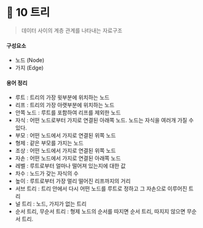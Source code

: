 # 🚃 10 트리

> 데이터 사이의 계층 관계를 나타내는 자료구조



#### 구성요소

- 노드 (Node)
- 가지 (Edge)



#### 용어 정리

- 루트 : 트리의 가장 윗부분에 위치하는 노드
- 리프 : 트리의 가장 아랫부분에 위치하는 노드
- 안쪽 노드 : 루트를 포함하여 리프를 제외한 노드
- 자식 : 어떤 노드로부터 가지로 연결된 아래쪽 노드. 노드는 자식을 여러개 가질 수 있다.
- 부모 : 어떤 노드에서 가지로 연결된 위쪽 노드
- 형제 : 같은 부모를 가지는 노드
- 조상 : 어떤 노드에서 가지로 연결된 위쪽 노드
- 자손 : 어떤 노드에서 가지로 연결된 아래쪽 노드
- 레벨 : 루트로부터 얼마나 떨어져 있는지에 대한 값
- 차수 : 노드가 갖는 자식의 수
- 높이 : 루트로부터 가장 멀리 떨어진 리프까지의 거리
- 서브 트리 : 트리 안에서 다시 어떤 노드를 루트로 정하고 그 자손으로 이루어진 트리
- 널 트리 : 노드, 가지가 없는 트리
- 순서 트리, 무순서 트리 : 형제 노드의 순서를 따지면 순서 트리, 따지지 않으면 무순서 트리.




